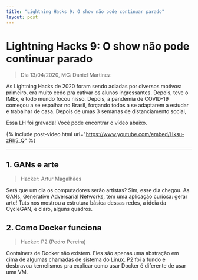 ```yaml
---
title: "Lightning Hacks 9: O show não pode continuar parado"
layout: post
---
```


# Lightning Hacks 9: O show não pode continuar parado
> Dia 13/04/2020, MC: Daniel Martinez

As Lightning Hacks de 2020 foram sendo adiadas por
diversos motivos: primeiro, era muito cedo pra cativar os alunos ingressantes.
Depois, teve o IMEx, e todo mundo focou nisso. Depois, a pandemia de COVID-19
começou a se espalhar no Brasil, forçando todos a se adaptarem a estudar e
trabalhar de casa. Depois de umas 3 semanas de distanciamento social, 

Essa LH foi gravada! Você pode encontrar o vídeo abaixo.

{% include post-video.html url="https://www.youtube.com/embed/Hksu-zRh5_Q" %}

<hr>

## 1. GANs e arte
> Hacker: Artur Magalhães

Será que um dia os computadores serão artistas? Sim, esse dia chegou. As GANs, Generative 
Adversarial Networks, tem uma aplicação curiosa: gerar arte! Tuts nos mostrou a estrutura 
básica dessas redes, a ideia da CycleGAN, e claro, alguns quadros.

## 2. Como Docker funciona
> Hacker: P2 (Pedro Pereira)

Containers de Docker não existem. Eles são apenas uma abstração em cima de algumas
chamadas de sistema do Linux. P2 foi a fundo e desbravou kernelismos pra explicar
como usar Docker é diferente de usar uma VM.
